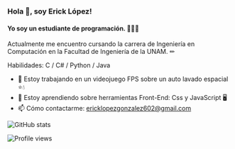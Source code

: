 ### Hola 👋, soy Erick López!
#### Yo soy un estudiante de programación. 👨🏽‍💻
<!--
![Yo soy un estudiante de programación. 👨🏽‍💻](https://arturssmirnovs.github.io/github-profile-readme-generator/images/banner.png)
-->

Actualmente me encuentro cursando la carrera de Ingeniería en Computación en la Facultad de Ingeniería de la UNAM. ✏

Habilidades: C / C# / Python / Java

- 🔭 Estoy trabajando en un videojuego FPS sobre un auto lavado espacial ⭐💧 
- 🌱 Estoy aprendiendo sobre herramientas Front-End: Css y JavaScript 🖥 
- 📫 Cómo contactarme: ericklopezgonzalez602@gmail.com 

![GitHub stats](https://github-readme-stats.vercel.app/api?username=ErickLpG&show_icons=true&count_private=true)  

![Profile views](https://gpvc.arturio.dev/ErickLpG)
